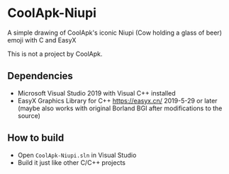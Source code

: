 # CoolApk-Niupi
A simple drawing of CoolApk's iconic Niupi (Cow holding a glass of beer) emoji with C and EasyX

This is not a project by CoolApk.

## Dependencies

- Microsoft Visual Studio 2019 with Visual C++ installed
- EasyX Graphics Library for C++ <https://easyx.cn/> 2019-5-29 or later (maybe also works with original Borland BGI after modifications to the source)

## How to build

- Open `CoolApk-Niupi.sln` in Visual Studio
- Build it just like other C/C++ projects
